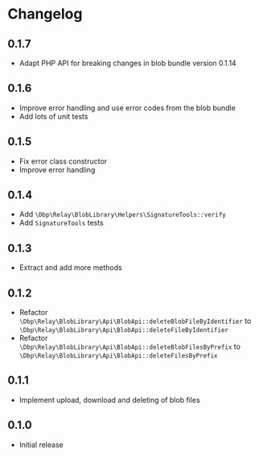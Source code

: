 # Changelog

## 0.1.7

- Adapt PHP API for breaking changes in blob bundle version 0.1.14

## 0.1.6

- Improve error handling and use error codes from the blob bundle
- Add lots of unit tests

## 0.1.5

- Fix error class constructor
- Improve error handling

## 0.1.4

- Add `\Dbp\Relay\BlobLibrary\Helpers\SignatureTools::verify`
- Add `SignatureTools` tests

## 0.1.3

- Extract and add more methods

## 0.1.2

- Refactor `\Dbp\Relay\BlobLibrary\Api\BlobApi::deleteBlobFileByIdentifier` to `\Dbp\Relay\BlobLibrary\Api\BlobApi::deleteFileByIdentifier`
- Refactor `\Dbp\Relay\BlobLibrary\Api\BlobApi::deleteBlobFilesByPrefix` to `\Dbp\Relay\BlobLibrary\Api\BlobApi::deleteFilesByPrefix`

## 0.1.1

- Implement upload, download and deleting of blob files

## 0.1.0

- Initial release
